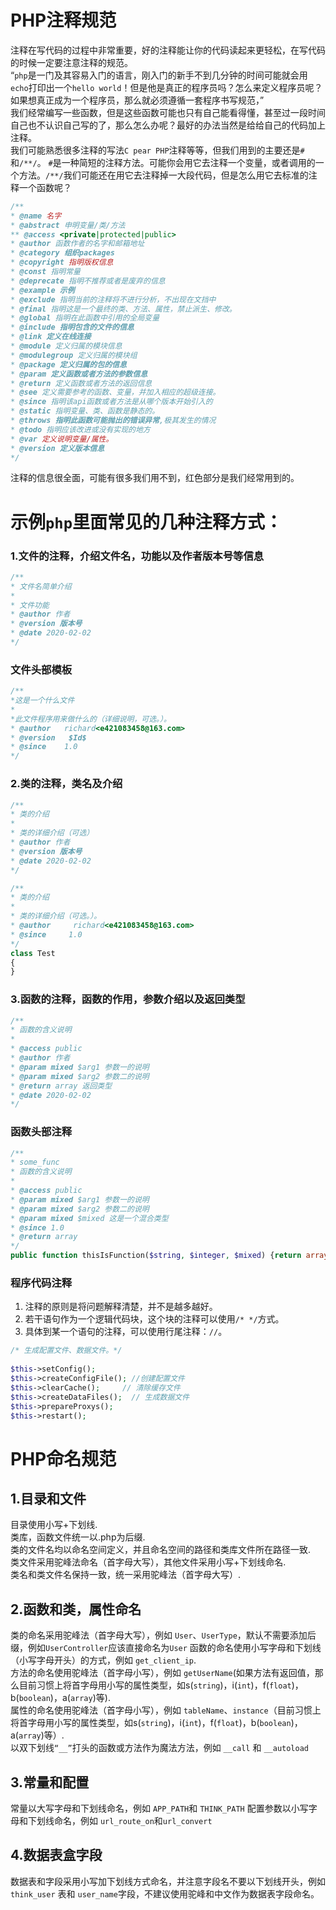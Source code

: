 # PHP注释规范
注释在写代码的过程中非常重要，好的注释能让你的代码读起来更轻松，在写代码的时候一定要注意注释的规范。  
“`php`是一门及其容易入门的语言，刚入门的新手不到几分钟的时间可能就会用`echo`打印出一个`hello world`！但是他是真正的程序员吗？怎么来定义程序员呢？如果想真正成为一个程序员，那么就必须遵循一套程序书写规范，”  
我们经常编写一些函数，但是这些函数可能也只有自己能看得懂，甚至过一段时间自己也不认识自己写的了，那么怎么办呢？最好的办法当然是给给自己的代码加上注释。  
我们可能熟悉很多注释的写法`C pear PHP`注释等等，但我们用到的主要还是`# `和`/**/`。
`#`是一种简短的注释方法。可能你会用它去注释一个变量，或者调用的一个方法。`/**/`我们可能还在用它去注释掉一大段代码，但是怎么用它去标准的注释一个函数呢？  

```php
/**
* @name 名字
* @abstract 申明变量/类/方法
** @access <private|protected|public>
* @author 函数作者的名字和邮箱地址
* @category 组织packages
* @copyright 指明版权信息
* @const 指明常量
* @deprecate 指明不推荐或者是废弃的信息
* @example 示例
* @exclude 指明当前的注释将不进行分析，不出现在文挡中
* @final 指明这是一个最终的类、方法、属性，禁止派生、修改。
* @global 指明在此函数中引用的全局变量
* @include 指明包含的文件的信息
* @link 定义在线连接
* @module 定义归属的模块信息
* @modulegroup 定义归属的模块组
* @package 定义归属的包的信息
* @param 定义函数或者方法的参数信息
* @return 定义函数或者方法的返回信息
* @see 定义需要参考的函数、变量，并加入相应的超级连接。
* @since 指明该api函数或者方法是从哪个版本开始引入的
* @static 指明变量、类、函数是静态的。
* @throws 指明此函数可能抛出的错误异常,极其发生的情况
* @todo 指明应该改进或没有实现的地方
* @var 定义说明变量/属性。
* @version 定义版本信息
*/
```
注释的信息很全面，可能有很多我们用不到，红色部分是我们经常用到的。  
# 示例`php`里面常见的几种注释方式：
### 1.文件的注释，介绍文件名，功能以及作者版本号等信息
```php
/**
* 文件名简单介绍
*
* 文件功能
* @author 作者
* @version 版本号
* @date 2020-02-02
*/
```
### 文件头部模板
```php
/**
*这是一个什么文件
*
*此文件程序用来做什么的（详细说明，可选。）。
* @author   richard<e421083458@163.com>
* @version   $Id$
* @since    1.0
*/
```
### 2.类的注释，类名及介绍
```php
/**
* 类的介绍
*
* 类的详细介绍（可选）
* @author 作者
* @version 版本号
* @date 2020-02-02
*/
```
```php
/**
* 类的介绍
*
* 类的详细介绍（可选。）。
* @author     richard<e421083458@163.com>
* @since     1.0
*/
class Test 
{
}
```
### 3.函数的注释，函数的作用，参数介绍以及返回类型
```php
/**
* 函数的含义说明
*
* @access public
* @author 作者
* @param mixed $arg1 参数一的说明
* @param mixed $arg2 参数二的说明
* @return array 返回类型
* @date 2020-02-02
*/
```
### 函数头部注释
```php
/**
* some_func
* 函数的含义说明
*
* @access public
* @param mixed $arg1 参数一的说明
* @param mixed $arg2 参数二的说明
* @param mixed $mixed 这是一个混合类型
* @since 1.0
* @return array
*/
public function thisIsFunction($string, $integer, $mixed) {return array();}
```
### 程序代码注释
1. 注释的原则是将问题解释清楚，并不是越多越好。  
2. 若干语句作为一个逻辑代码块，这个块的注释可以使用`/* */`方式。  
3. 具体到某一个语句的注释，可以使用行尾注释：`//`。  
```php
/* 生成配置文件、数据文件。*/
 
$this->setConfig();
$this->createConfigFile(); //创建配置文件
$this->clearCache();     // 清除缓存文件
$this->createDataFiles();  // 生成数据文件
$this->prepareProxys();
$this->restart();
```

# PHP命名规范

## 1.目录和文件
目录使用小写+下划线.  
类库，函数文件统一以.php为后缀.  
类的文件名均以命名空间定义，并且命名空间的路径和类库文件所在路径一致.  
类文件采用驼峰法命名（首字母大写），其他文件采用小写+下划线命名.  
类名和类文件名保持一致，统一采用驼峰法（首字母大写）.  

## 2.函数和类，属性命名
类的命名采用驼峰法（首字母大写），例如 `User`、`UserType`，默认不需要添加后缀，例如`UserController`应该直接命名为`User`
函数的命名使用小写字母和下划线（小写字母开头）的方式，例如 `get_client_ip`.  
方法的命名使用驼峰法（首字母小写），例如 `getUserName`(如果方法有返回值，那么目前习惯上将首字母用小写的属性类型，如s(`string`)，i(`int`)，f(`float`)，b(`boolean`)，a(`array`)等).  
属性的命名使用驼峰法（首字母小写），例如 `tableName`、`instance`（目前习惯上将首字母用小写的属性类型，如s(`string`)，i(`int`)，f(`float`)，b(`boolean`)，a(`array`)等）.  
以双下划线`“__”`打头的函数或方法作为魔法方法，例如 `__call` 和 `__autoload`  

## 3.常量和配置
常量以大写字母和下划线命名，例如 `APP_PATH`和 `THINK_PATH`
配置参数以小写字母和下划线命名，例如 `url_route_on`和`url_convert`

## 4.数据表盒字段
数据表和字段采用小写加下划线方式命名，并注意字段名不要以下划线开头，例如 `think_user` 表和 `user_name`字段，不建议使用驼峰和中文作为数据表字段命名。
